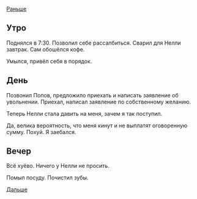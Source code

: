 [Раньше](2020.04.07.md)
## Утро
Поднялся в 7:30. Позволил себе рассалбиться.
Сварил для Нелли завтрак. Сам обошёлся кофе.

Умылся, привёл себя в порядок.
## День
Позвонил Попов, предложило приехать и написать заявление об увольнении.
Приехал, написал заявление по собственному желанию.

Теперь Нелли стала давить на меня, зачем я так поступил.

Да, велика вероятность, что меня кинут и не выплатят оговоренную сумму.
Похуй. Я заебался.

## Вечер
Всё хуёво.
Ничего у Нелли не просить.

Помыл посуду. Почистил зубы.

[Дальше](2020.04.09.md)